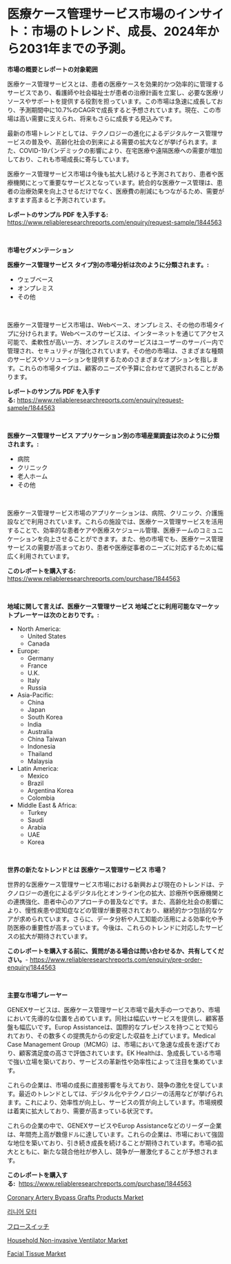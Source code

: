 <p><h1>医療ケース管理サービス市場のインサイト：市場のトレンド、成長、2024年から2031年までの予測。</h1></p><p><strong>市場の概要とレポートの対象範囲</strong></p>
<p><p>医療ケース管理サービスとは、患者の医療ケースを効果的かつ効率的に管理するサービスであり、看護師や社会福祉士が患者の治療計画を立案し、必要な医療リソースやサポートを提供する役割を担っています。この市場は急速に成長しており、予測期間中に10.7%のCAGRで成長すると予想されています。現在、この市場は高い需要に支えられ、将来もさらに成長する見込みです。</p><p>最新の市場トレンドとしては、テクノロジーの進化によるデジタルケース管理サービスの普及や、高齢化社会の到来による需要の拡大などが挙げられます。また、COVID-19パンデミックの影響により、在宅医療や遠隔医療への需要が増加しており、これも市場成長に寄与しています。</p><p>医療ケース管理サービス市場は今後も拡大し続けると予測されており、患者や医療機関にとって重要なサービスとなっています。統合的な医療ケース管理は、患者の治療効果を向上させるだけでなく、医療費の削減にもつながるため、需要がますます高まると予測されています。</p></p>
<p><strong>レポートのサンプル PDF を入手する:</strong> <a href="https://www.reliableresearchreports.com/enquiry/request-sample/1844563">https://www.reliableresearchreports.com/enquiry/request-sample/1844563</a></p>
<p>&nbsp;</p>
<p><strong>市場セグメンテーション</strong></p>
<p><strong>医療ケース管理サービス タイプ別の市場分析は次のように分類されます。:</strong></p>
<p><ul><li>ウェブベース</li><li>オンプレミス</li><li>その他</li></ul></p>
<p>&nbsp;</p>
<p><p>医療ケース管理サービス市場は、Webベース、オンプレミス、その他の市場タイプに分けられます。Webベースのサービスは、インターネットを通じてアクセス可能で、柔軟性が高い一方、オンプレミスのサービスはユーザーのサーバー内で管理され、セキュリティが強化されています。その他の市場は、さまざまな種類のサービスやソリューションを提供するためのさまざまなオプションを指します。これらの市場タイプは、顧客のニーズや予算に合わせて選択されることがあります。</p></p>
<p><strong>レポートのサンプル PDF を入手する:</strong>&nbsp;<a href="https://www.reliableresearchreports.com/enquiry/request-sample/1844563">https://www.reliableresearchreports.com/enquiry/request-sample/1844563</a></p>
<p>&nbsp;</p>
<p><strong> 医療ケース管理サービス アプリケーション別の市場産業調査は次のように分類されます。:</strong></p>
<p><ul><li>病院</li><li>クリニック</li><li>老人ホーム</li><li>その他</li></ul></p>
<p>&nbsp;</p>
<p><p>医療ケース管理サービス市場のアプリケーションは、病院、クリニック、介護施設などで利用されています。これらの施設では、医療ケース管理サービスを活用することで、効率的な患者ケアや医療スケジュール管理、医療チームのコミュニケーションを向上させることができます。また、他の市場でも、医療ケース管理サービスの需要が高まっており、患者や医療従事者のニーズに対応するために幅広く利用されています。</p></p>
<p><strong>このレポートを購入する:</strong>&nbsp; <a href="https://www.reliableresearchreports.com/purchase/1844563">https://www.reliableresearchreports.com/purchase/1844563</a></p>
<p>&nbsp;</p>
<p><strong>地域に関して言えば、医療ケース管理サービス 地域ごとに利用可能なマーケットプレーヤーは次のとおりです。:</strong></p>
<p><ul>
    <li>
        North America:
        <ul>
            <li>United States</li>
            <li>Canada</li>
        </ul>
    </li>
    <li>
        Europe:
        <ul>
            <li>Germany</li>
            <li>France</li>
            <li>U.K.</li>
            <li>Italy</li>
            <li>Russia</li>
        </ul>
    </li>
    <li>
        Asia-Pacific:
        <ul>
            <li>China</li>
            <li>Japan</li>
            <li>South Korea</li>
            <li>India</li>
            <li>Australia</li>
            <li>China Taiwan</li>
            <li>Indonesia</li>
            <li>Thailand</li>
            <li>Malaysia</li>
        </ul>
    </li>
    <li>
        Latin America:
        <ul>
            <li>Mexico</li>
            <li>Brazil</li>
            <li>Argentina Korea</li>
            <li>Colombia</li>
        </ul>
    </li>
    <li>
        Middle East & Africa:
        <ul>
            <li>Turkey</li>
            <li>Saudi</li>
            <li>Arabia</li>
            <li>UAE</li>
            <li>Korea</li>
        </ul>
    </li>
    </ul></p>
<p>&nbsp;</p>
<p><strong>世界の新たなトレンドとは 医療ケース管理サービス 市場？</strong></p>
<p><p>世界的な医療ケース管理サービス市場における新興および現在のトレンドは、テクノロジーの進化によるデジタル化とオンライン化の拡大、診療所や医療機関との連携強化、患者中心のアプローチの普及などです。また、高齢化社会の影響により、慢性疾患や認知症などの管理が重要視されており、継続的かつ包括的なケアが求められています。さらに、データ分析や人工知能の活用による効率化や予防医療の重要性が高まっています。今後は、これらのトレンドに対応したサービスの拡大が期待されています。</p></p>
<p><strong>このレポートを購入する前に、質問がある場合は問い合わせるか、共有してください。</strong>- <a href="https://www.reliableresearchreports.com/enquiry/pre-order-enquiry/1844563">https://www.reliableresearchreports.com/enquiry/pre-order-enquiry/1844563</a></p>
<p>&nbsp;</p>
<p><strong>主要な市場プレーヤー</strong></p>
<p><p>GENEXサービスは、医療ケース管理サービス市場で最大手の一つであり、市場において先導的な位置を占めています。同社は幅広いサービスを提供し、顧客基盤も幅広いです。Europ Assistanceは、国際的なプレゼンスを持つことで知られており、その数多くの提携先からの安定した収益を上げています。Medical Case Management Group（MCMG）は、市場において急速な成長を遂げており、顧客満足度の高さで評価されています。EK Healthは、急成長している市場で強い立場を築いており、サービスの革新性や効率性によって注目を集めています。</p><p>これらの企業は、市場の成長に直接影響を与えており、競争の激化を促しています。最近のトレンドとしては、デジタル化やテクノロジーの活用などが挙げられます。これにより、効率性が向上し、サービスの質が向上しています。市場規模は着実に拡大しており、需要が高まっている状況です。</p><p>これらの企業の中で、GENEXサービスやEurop Assistanceなどのリーダー企業は、年間売上高が数億ドルに達しています。これらの企業は、市場において強固な地位を築いており、引き続き成長を続けることが期待されています。市場の拡大とともに、新たな競合他社が参入し、競争が一層激化することが予想されます。</p></p>
<p><strong>このレポートを購入する:</strong>&nbsp;&nbsp;<a href="https://www.reliableresearchreports.com/purchase/1844563">https://www.reliableresearchreports.com/purchase/1844563</a></p>
<p><p><a href="https://github.com/Glendatilghmankmgz0rbhwpy/Market-Research-Report-List-1/blob/main/coronary-artery-bypass-grafts-products-market.md">Coronary Artery Bypass Grafts Products Market</a></p><p><a href="https://medium.com/@goicoevgovidph/%EC%84%A0%ED%98%95-%EB%AA%A8%ED%84%B0-%EC%8B%9C%EC%9E%A5-%EC%9C%A0%ED%98%95-%EC%9D%91%EC%9A%A9-%EB%B0%8F-%EC%A7%80%EB%A6%AC%EC%97%90-%EB%8C%80%ED%95%9C-%ED%8F%AC%EA%B4%84%EC%A0%81%EC%9D%B8-%ED%8F%89%EA%B0%80-3e519a449f45">리니어 모터</a></p><p><a href="https://medium.com/@lily-u-genius/%E3%83%95%E3%83%AD%E3%83%BC%E3%83%8B%E3%82%AF%E3%82%B9%E5%B8%82%E5%A0%B4-2031%E5%B9%B4%E3%81%BE%E3%81%A7%E3%81%AE%E6%88%90%E5%8A%9F%E3%81%99%E3%82%8B%E3%83%93%E3%82%B8%E3%83%8D%E3%82%B9%E6%88%A6%E7%95%A5%E3%81%AE%E9%8D%B5-559693015e46">フロースイッチ</a></p><p><a href="https://angry-finch-aaf.notion.site/Household-Non-invasive-Ventilator-Market-Size-Market-Share-and-Global-Market-Analysis-Report-2024--f73c78072c95409d9051a14839a60c86">Household Non-invasive Ventilator Market</a></p><p><a href="https://view.publitas.com/reportprime-1/facial-tissue-market-research-report-provides-critical-insights-that-can-help-shape-business-development-and-investment-strategies/">Facial Tissue Market</a></p></p>